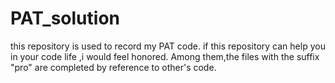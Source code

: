 # PAT_solution
this repository is used to record my PAT code.
if this repository can help you in your code life ,i would feel honored.
Among them,the files with the suffix "pro" are completed by reference to other's code.
